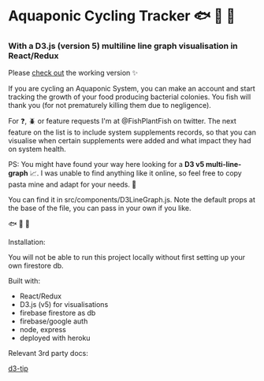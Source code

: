 # Aquaponic Cycling Tracker :fish: :seedling: :tropical_fish:
### With a D3.js (version 5) multiline line graph visualisation in React/Redux



Please [check out](https://aquaponic-cycler.herokuapp.com) the working version :sparkles:



If you are cycling an Aquaponic System, you can make an account and start tracking the growth of your food producing bacterial colonies. You fish will thank you (for not prematurely killing them due to negligence).

For :question:, :beetle: or feature requests I'm at @FishPlantFish on twitter. The next feature on the list is to include system supplements records, so that you can visualise when certain supplements were added and what impact they had on system health.



PS: You might have found your way here looking for a **D3 v5 multi-line-graph** :chart_with_upwards_trend:. I was unable to find anything like it online, so feel free to copy pasta mine and adapt for your needs. :spaghetti:

You can find it in src/components/D3LineGraph.js. Note the default props at the base of the file, you can pass in your own if you like.


:fish: :seedling: :tropical_fish:


Installation:

You will not be able to run this project locally without first setting up your own firestore db.


Built with:
- React/Redux 
- D3.js (v5) for visualisations
- firebase firestore as db
- firebase/google auth
- node, express
- deployed with heroku

Relevant 3rd party docs:

[d3-tip](https://www.npmjs.com/package/d3-tip)

